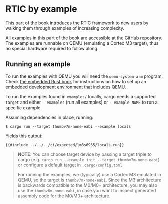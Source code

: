 # RTIC by example

This part of the book introduces the RTIC framework to new users by walking them through examples of increasing complexity.

All examples in this part of the book are accessible at the
[GitHub repository][repoexamples].
The examples are runnable on QEMU (emulating a Cortex M3 target),
thus no special hardware required to follow along.

[repoexamples]: https://github.com/rtic-rs/rtic/tree/master/rtic/examples

## Running an example

To run the examples with QEMU you will need the `qemu-system-arm` program.
Check [the embedded Rust book] for instructions on how to set up an
embedded development environment that includes QEMU.

[the embedded Rust book]: https://rust-embedded.github.io/book/intro/install.html

To run the examples found in `examples/` locally, cargo needs a supported `target` and
either `--examples` (run all examples) or `--example NAME` to run a specific example.

Assuming dependencies in place, running:

```console
$ cargo run --target thumbv7m-none-eabi --example locals
```

Yields this output:

```console
{{#include ../../../ci/expected/lm3s6965/locals.run}}
```

> **NOTE**: You can choose target device by passing a target
> triple to cargo (e.g. `cargo run --example init --target thumbv7m-none-eabi`) or
> configure a default target in `.cargo/config.toml`.
>
> For running the examples, we (typically) use a Cortex M3 emulated in QEMU, so the target is `thumbv7m-none-eabi`.
> Since the M3 architecture is backwards compatible to the M0/M0+ architecture, you may also use the `thumbv6m-none-eabi`, in case you want to inspect generated assembly code for the M0/M0+ architecture.
